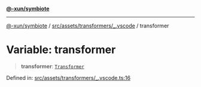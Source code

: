 [**@-xun/symbiote**](../../../../../README.md)

***

[@-xun/symbiote](../../../../../README.md) / [src/assets/transformers/\_.vscode](../README.md) / transformer

# Variable: transformer

> **transformer**: [`Transformer`](../../../type-aliases/Transformer.md)

Defined in: [src/assets/transformers/\_.vscode.ts:16](https://github.com/Xunnamius/symbiote/blob/fda4254d9bfeb125461ee3377ddb123772e5d050/src/assets/transformers/_.vscode.ts#L16)
